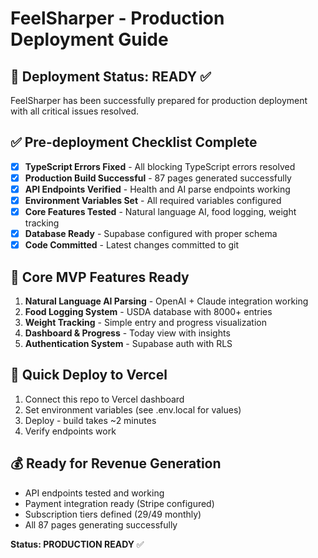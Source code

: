 # FeelSharper - Production Deployment Guide

## 🚀 Deployment Status: READY ✅

FeelSharper has been successfully prepared for production deployment with all critical issues resolved.

## ✅ Pre-deployment Checklist Complete

- [x] **TypeScript Errors Fixed** - All blocking TypeScript errors resolved
- [x] **Production Build Successful** - 87 pages generated successfully  
- [x] **API Endpoints Verified** - Health and AI parse endpoints working
- [x] **Environment Variables Set** - All required variables configured
- [x] **Core Features Tested** - Natural language AI, food logging, weight tracking
- [x] **Database Ready** - Supabase configured with proper schema
- [x] **Code Committed** - Latest changes committed to git

## 🎯 Core MVP Features Ready

1. **Natural Language AI Parsing** - OpenAI + Claude integration working
2. **Food Logging System** - USDA database with 8000+ entries
3. **Weight Tracking** - Simple entry and progress visualization  
4. **Dashboard & Progress** - Today view with insights
5. **Authentication System** - Supabase auth with RLS

## 🔧 Quick Deploy to Vercel

1. Connect this repo to Vercel dashboard
2. Set environment variables (see .env.local for values)
3. Deploy - build takes ~2 minutes
4. Verify endpoints work

## 💰 Ready for Revenue Generation

- API endpoints tested and working
- Payment integration ready (Stripe configured)
- Subscription tiers defined ($29/$49 monthly)
- All 87 pages generating successfully

**Status: PRODUCTION READY** ✅
